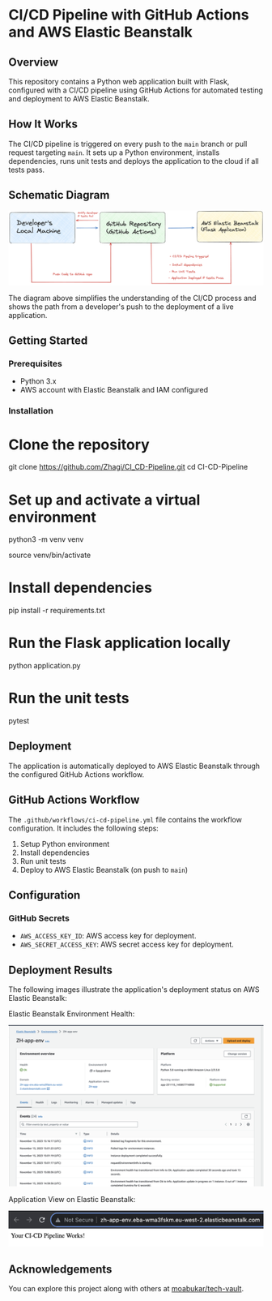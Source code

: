 # CI/CD Pipeline with GitHub Actions and AWS Elastic Beanstalk

## Overview

This repository contains a Python web application built with Flask, configured with a CI/CD pipeline using GitHub Actions for automated testing and deployment to AWS Elastic Beanstalk.

## How It Works

The CI/CD pipeline is triggered on every push to the `main` branch or pull request targeting `main`. It sets up a Python environment, installs dependencies, runs unit tests and deploys the application to the cloud if all tests pass.

## Schematic Diagram

![Schematic Diagram](https://github.com/Zhagi/CI_CD-Pipeline/blob/main/Images/CI:CD%20Pipeline%20Diagram.png?raw=true)

The diagram above simplifies the understanding of the CI/CD process and shows the path from a developer's push to the deployment of a live application.


## Getting Started

### Prerequisites

- Python 3.x
- AWS account with Elastic Beanstalk and IAM configured

### Installation

# Clone the repository
git clone https://github.com/Zhagi/CI_CD-Pipeline.git
cd CI-CD-Pipeline

# Set up and activate a virtual environment
python3 -m venv venv

source venv/bin/activate

# Install dependencies
pip install -r requirements.txt

# Run the Flask application locally
python application.py

# Run the unit tests
pytest

## Deployment

The application is automatically deployed to AWS Elastic Beanstalk through the configured GitHub Actions workflow.

## GitHub Actions Workflow

The `.github/workflows/ci-cd-pipeline.yml` file contains the workflow configuration. It includes the following steps:

1. Setup Python environment
2. Install dependencies
3. Run unit tests
4. Deploy to AWS Elastic Beanstalk (on push to `main`)

## Configuration

### GitHub Secrets

- `AWS_ACCESS_KEY_ID`: AWS access key for deployment.
- `AWS_SECRET_ACCESS_KEY`: AWS secret access key for deployment.

## Deployment Results
The following images illustrate the application's deployment status on AWS Elastic Beanstalk:

Elastic Beanstalk Environment Health:

![Elasticbeanstalk Environment](https://github.com/Zhagi/CI_CD-Pipeline/blob/main/Images/Elastic%20Beanstalk%20Environment.png?raw=true)

Application View on Elastic Beanstalk:

![Elastic Beanstalk environment URL](https://github.com/Zhagi/CI_CD-Pipeline/blob/main/Images/Elastic%20Beanstalk%20environment%20URL.png?raw=true)

## Acknowledgements
You can explore this project along with others at [moabukar/tech-vault](https://github.com/moabukar/tech-vault).
